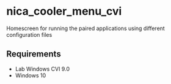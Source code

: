 # nica_cooler_menu_cvi
Homescreen for running the paired applications using different configuration files

## Requirements

* Lab Windows CVI 9.0
* Windows 10
